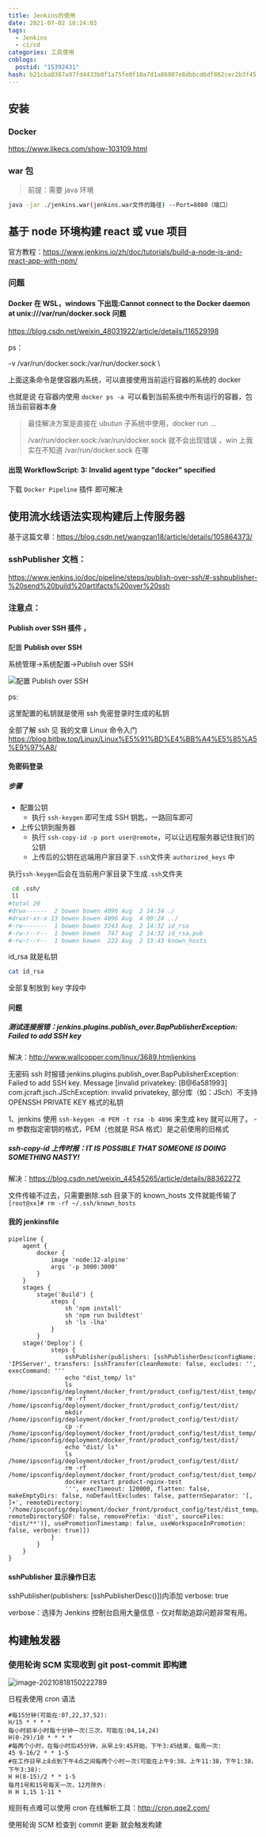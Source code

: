 ```yaml
---
title: Jenkins的使用
date: 2021-07-02 10:24:03
tags:
  - Jenkins
  - ci/cd
categories: 工具使用
cnblogs:
  postid: "15392431"
hash: b21cba0387a97fd4433b0f1a75fe0f10a7d1a86807e8dbbcd6df862cec2b3f45
---
```


## 安装

### Docker

https://www.likecs.com/show-103109.html

### war 包

> 前提：需要 java 环境

```bash
java -jar ./jenkins.war(jenkins.war文件的路径) --Port=8080（端口）
```

## 基于 node 环境构建 react 或 vue 项目

官方教程：https://www.jenkins.io/zh/doc/tutorials/build-a-node-js-and-react-app-with-npm/

### 问题

#### Docker 在 WSL，windows 下出现:Cannot connect to the Docker daemon at unix:///var/run/docker.sock 问题

https://blog.csdn.net/weixin_48031922/article/details/116529198

ps：

-v /var/run/docker.sock:/var/run/docker.sock \

上面这条命令是使容器内系统，可以直接使用当前运行容器的系统的 docker

也就是说 在容器内使用 `docker ps -a `可以看到当前系统中所有运行的容器，包括当前容器本身

> 最佳解决方案是直接在 ubutun 子系统中使用，docker run ...
>
> /var/run/docker.sock:/var/run/docker.sock 就不会出现错误 ，win 上我实在不知道 /var/run/docker.sock 在哪

#### 出现 WorkflowScript: 3: Invalid agent type "docker" specified

下载 `Docker Pipeline` 插件 即可解决

## 使用流水线语法实现构建后上传服务器

基于这篇文章：https://blog.csdn.net/wangzan18/article/details/105864373/

### sshPublisher 文档：

https://www.jenkins.io/doc/pipeline/steps/publish-over-ssh/#-sshpublisher-%20send%20build%20artifacts%20over%20ssh

### 注意点：

#### **Publish over SSH** 插件 ，

配置 **Publish over SSH**

系统管理->系统配置->Publish over SSH

![配置 **Publish over SSH** ](https://bitbw.top/public/img/my_gallery/Publish%20over%20SSH%E9%85%8D%E7%BD%AE.png)

ps:

这里配置的私钥就是使用 ssh 免密登录时生成的私钥

全部了解 ssh 见 我的文章 Linux 命令入门 https://blog.bitbw.top/Linux/Linux%E5%91%BD%E4%BB%A4%E5%85%A5%E9%97%A8/

#### 免密码登录

##### 步骤

- 配置公钥
  - 执行 `ssh-keygen` 即可生成 SSH 钥匙，一路回车即可
- 上传公钥到服务器
  - 执行 `ssh-copy-id -p port user@remote`，可以让远程服务器记住我们的公钥
  - 上传后的公钥在远端用户家目录下`.ssh`文件夹 `authorized_keys` 中

执行`ssh-keygen`后会在当前用户家目录下生成`.ssh`文件夹

```bash
 cd .ssh/
 ll
#total 20
#drwx------  2 bowen bowen 4096 Aug  2 14:34 ./
#drwxr-xr-x 13 bowen bowen 4096 Aug  4 09:24 ../
#-rw-------  1 bowen bowen 3243 Aug  2 14:32 id_rsa
#-rw-r--r--  1 bowen bowen  747 Aug  2 14:32 id_rsa.pub
#-rw-r--r--  1 bowen bowen  222 Aug  2 13:43 known_hosts
```

id_rsa 就是私钥

```bash
cat id_rsa
```

全部复制放到 key 字段中

#### 问题

##### 测试连接报错：jenkins.plugins.publish_over.BapPublisherException: Failed to add SSH key

解决：http://www.wallcopper.com/linux/3689.htmljenkins

无密码 ssh 时报错:jenkins.plugins.publish_over.BapPublisherException: Failed to add SSH key. Message [invalid privatekey: [B@6a581993]
com.jcraft.jsch.JSchException: invalid privatekey, 部分库（如：JSch）不支持 OPENSSH PRIVATE KEY 格式的私钥

1、jenkins 使用 `ssh-keygen -m PEM -t rsa -b 4096` 来生成 key 就可以用了。
-m 参数指定密钥的格式，PEM（也就是 RSA 格式）是之前使用的旧格式

##### ssh-copy-id 上传时报：IT IS POSSIBLE THAT SOMEONE IS DOING SOMETHING NASTY!

解决：https://blog.csdn.net/weixin_44545265/article/details/88362272

文件传输不过去，只需要删除.ssh 目录下的 known_hosts 文件就能传输了
`[root@xx]# rm -rf ~/.ssh/known_hosts`

#### 我的 jenkinsfile

```
pipeline {
    agent {
        docker {
            image 'node:12-alpine'
            args '-p 3000:3000'
        }
    }
    stages {
        stage('Build') {
            steps {
                sh 'npm install'
                sh 'npm run buildtest'
                sh 'ls -lha'
            }
        }
	stage('Deploy') {
            steps {
                sshPublisher(publishers: [sshPublisherDesc(configName: 'IPSServer', transfers: [sshTransfer(cleanRemote: false, excludes: '', execCommand: '''
                echo "dist_temp/ ls"
                ls /home/ipsconfig/deployment/docker_front/product_config/test/dist_temp/
                rm -rf /home/ipsconfig/deployment/docker_front/product_config/test/dist/
                mkdir /home/ipsconfig/deployment/docker_front/product_config/test/dist/
                cp -r /home/ipsconfig/deployment/docker_front/product_config/test/dist_temp/.   /home/ipsconfig/deployment/docker_front/product_config/test/dist/
                echo "dist/ ls"
                ls /home/ipsconfig/deployment/docker_front/product_config/test/dist/
                rm -rf /home/ipsconfig/deployment/docker_front/product_config/test/dist_temp/
                docker restart product-nginx-test
                ''', execTimeout: 120000, flatten: false, makeEmptyDirs: false, noDefaultExcludes: false, patternSeparator: '[, ]+', remoteDirectory: '/home/ipsconfig/deployment/docker_front/product_config/test/dist_temp/', remoteDirectorySDF: false, removePrefix: 'dist', sourceFiles: 'dist/**')], usePromotionTimestamp: false, useWorkspaceInPromotion: false, verbose: true)])
            }
        }
    }
}
```

#### sshPublisher 显示操作日志

sshPublisher(publishers: [sshPublisherDesc()])内添加 verbose: true

verbose：选择为 Jenkins 控制台启用大量信息 - 仅对帮助追踪问题非常有用。

## 构建触发器

### 使用轮询 SCM 实现收到 git post-commit 即构建

![image-20210818150222789](https://bitbw.top/public/img/my_gallery/%E4%BD%BF%E7%94%A8%E8%BD%AE%E8%AF%A2SCM%20%E5%AE%9E%E7%8E%B0%E6%94%B6%E5%88%B0%20git%20post-commit%20%E5%8D%B3%E6%9E%84%E5%BB%BA-20210818150222789.png)

日程表使用 cron 语法

```
#每15分钟(可能在:07,22,37,52):
H/15 * * * *
每小时前半小时每十分钟一次(三次，可能在:04,14,24)
H(0-29)/10 * * * *
#每两个小时，在每小时后45分钟，从早上9:45开始，下午3:45结束，每周一次:
45 9-16/2 * * 1-5
#在工作日早上8点到下午4点之间每两个小时一次(可能在上午9:38，上午11:38，下午1:38，下午3:38):
H H(8-15)/2 * * 1-5
每月1号和15号每天一次，12月除外:
H H 1,15 1-11 *
```

规则有点难可以使用 cron 在线解析工具：http://cron.qqe2.com/

使用轮询 SCM 检查到 commit 更新 就会触发构建
